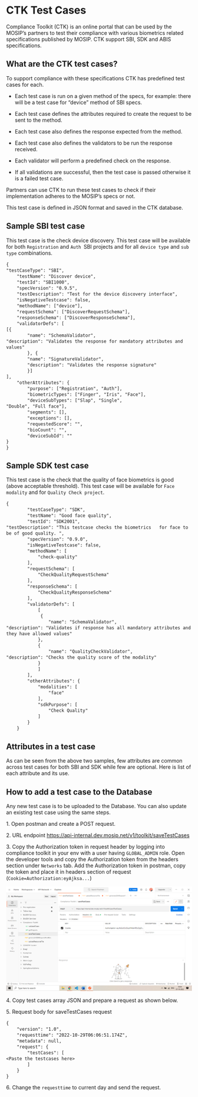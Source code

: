 # CTK Test Cases

Compliance Toolkit (CTK) is an online portal that can be used by the MOSIP’s partners to test their compliance with various biometrics related specifications published by MOSIP. CTK support SBI, SDK and ABIS specifications.

## What are the CTK test cases?

To support compliance with these specifications CTK has predefined test cases for each. 

* Each test case is run on a given method of the specs, for example: there will be a test case for “device” method of SBI specs.

* Each test case defines the attributes required to create the request to be sent to the method. 

* Each test case also defines the response expected from the method. 

* Each test case also defines the validators to be run the response received. 

* Each validator will perform a predefined check on the response. 

* If all validations are successful, then the test case is passed otherwise it is a failed test case. 

Partners can use CTK to run these test cases to check if their implementation adheres to the MOSIP’s specs or not. 

This test case is defined in JSON format and saved in the CTK database.

## Sample SBI test case

This test case is the check device discovery. This test case will be available for both `Registration` and `Auth `SBI projects and for all `device type` and `sub type` combinations.


```jsonc
{
"testCaseType": "SBI",
	"testName": "Discover device",
	"testId": "SBI1000",
	"specVersion": "0.9.5",
	"testDescription": "Test for the device discovery interface",
	"isNegativeTestcase": false,
	"methodName": ["device"],
	"requestSchema": ["DiscoverRequestSchema"],
	"responseSchema": ["DiscoverResponseSchema"],
	"validatorDefs": [
[{
		"name": "SchemaValidator",
"description": "Validates the response for mandatory attributes and  values"
		}, {
		"name": "SignatureValidator",
		"description": "Validates the response signature"
		}]
],
	"otherAttributes": {
		"purpose": ["Registration", "Auth"],
		"biometricTypes": ["Finger", "Iris", "Face"],
		"deviceSubTypes": ["Slap", "Single", 
"Double", "Full face"],
		"segments": [],
		"exceptions": [],
		"requestedScore": "",
		"bioCount": "",
		"deviceSubId": "" 
}
}
```

## Sample SDK test case

This test case is the check that the quality of face biometrics is good (above acceptable threshold). This test case will be available for `Face modality` and for `Quality Check project`.

```jsonc
{
		"testCaseType": "SDK",
		"testName": "Good face quality",
		"testId": "SDK2001",
"testDescription": "This testcase checks the biometrics   for face to be of good quality. ",
		"specVersion": "0.9.0",
		"isNegativeTestcase": false,
		"methodName": [
			"check-quality"
		],
		"requestSchema": [
			"CheckQualityRequestSchema"
		],
		"responseSchema": [
			"CheckQualityResponseSchema"
		],
		"validatorDefs": [
			[
			 {
				"name": "SchemaValidator",
"description": "Validates if response has all mandatory attributes and they have allowed values"
			},
			{
				"name": "QualityCheckValidator",
"description": "Checks the quality score of the modality"
			}
			]
		],
		"otherAttributes": {
			"modalities": [
				"face"
			],
			"sdkPurpose": [
				"Check Quality"
			]
		}
	}
```

## Attributes in a test case

As can be seen from the above two samples, few attributes are common across test cases for both SBI and SDK while few are optional. Here is list of each attribute and its use.

## How to add a test case to the Database

Any new test case is to be uploaded to the Database. You can also update an existing test case using the same steps.

1\.	Open postman and create a POST request.

2\.	URL endpoint https://api-internal.dev.mosip.net/v1/toolkit/saveTestCases

3\.	Copy the Authorization token in request header by logging into compliance toolkit in your env with a user having `GLOBAL_ADMIN` role. Open the developer tools and copy the Authorization token from the headers section under `Networks` tab. Add the Authorization token in postman, copy the token and place it in headers section of request (`Cookie=Authorization:eyAjksa...`)

![](_images/ctk-testcase.png)

4\. Copy test cases array JSON and prepare a request as shown below.

5\. Request body for saveTestCases request 

```jsonc
{
    "version": "1.0",
    "requesttime": "2022-10-29T06:06:51.174Z",
    "metadata": null,
    "request": {
        "testCases": [
<Paste the testcases here>
        ]
    }
}
```

6\. Change the `requesttime` to current day and send the request.

